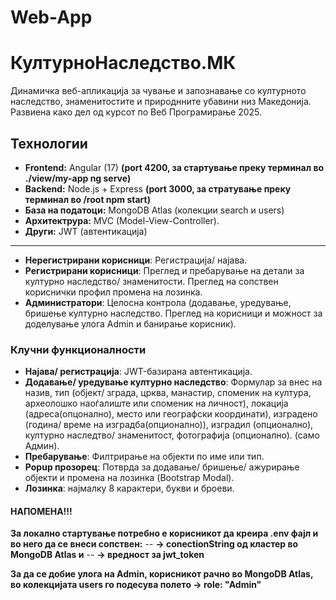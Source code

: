 # Web-App
# КултурноНаследство.МК

Динамичка веб-апликација за чување и запознавање со културното наследство, знаменитостите и природнните убавини низ Македонија. Развиена како дел од курсот по Веб Програмирање 2025.

## Технологии

- **Frontend:** Angular (17)  **(port 4200, за стартување преку терминал во ./view/my-app ng serve)**
- **Backend:** Node.js + Express **(port 3000, за стратување преку терминал во /root npm start)**
- **База на податоци:** MongoDB Atlas (колекции search и users)
- **Архитектрура:** MVC (Model-View-Controller).
- **Други:** JWT (автентикација)
---
- **Нерегистрирани корисници**: Регистрација/ најава.
- **Регистрирани корисници**: Преглед и пребарување на детали за културно наследство/ знаменитости. Преглед на сопствен кориснички профил промена на лозинка.
- **Администратори**: Целосна контрола (додавање, уредување, бришење културно наследство. Преглед на корисници и можност за доделување улога Admin и банирање корисник).

### Клучни функционалности
- **Најава/ регистрација**: JWT-базирана автентикација.
- **Додавање/ уредување културно наследство**: Формулар за внес на назив, тип (oбјект/ зграда, црква, манастир, споменик на култура, археолошко наоѓалиште или споменик на личност), локација (адреса(опцонално), место или географски координати), изградено (година/ време на изградба(опционално)), изградил (опционално), културно наследтво/ знаменитост, фотографија (опционално). (само Админ).
- **Пребарување**: Филтрирање на објекти по име или тип.
- **Popup прозорец**: Потврда за додавање/ бришење/ ажурирање објекти и промена на лозинка (Bootstrap Modal).
- **Лозинка**: најмалку 8 карактери, букви и броеви.

#### НАПОМЕНА!!!
**За локално стартување потребно е корисникот да креира .env фајл и во него да се внеси сопствен:**
    -- **->  conectionString од кластер во МongoDB Atlas и**
    -- **->  вредност за jwt_token**

**За да се добие улога на Admin, корисникот рачно во MongoDB Atlas, во колекцијата users го подесува полето -> role: "Admin"**
